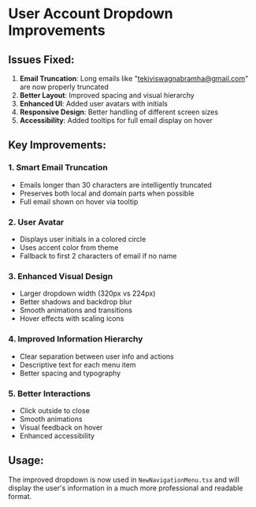 # User Account Dropdown Improvements

## Issues Fixed:
1. **Email Truncation**: Long emails like "tekiviswagnabramha@gmail.com" are now properly truncated
2. **Better Layout**: Improved spacing and visual hierarchy
3. **Enhanced UI**: Added user avatars with initials
4. **Responsive Design**: Better handling of different screen sizes
5. **Accessibility**: Added tooltips for full email display on hover

## Key Improvements:

### 1. Smart Email Truncation
- Emails longer than 30 characters are intelligently truncated
- Preserves both local and domain parts when possible
- Full email shown on hover via tooltip

### 2. User Avatar
- Displays user initials in a colored circle
- Uses accent color from theme
- Fallback to first 2 characters of email if no name

### 3. Enhanced Visual Design
- Larger dropdown width (320px vs 224px)
- Better shadows and backdrop blur
- Smooth animations and transitions
- Hover effects with scaling icons

### 4. Improved Information Hierarchy
- Clear separation between user info and actions
- Descriptive text for each menu item
- Better spacing and typography

### 5. Better Interactions
- Click outside to close
- Smooth animations
- Visual feedback on hover
- Enhanced accessibility

## Usage:
The improved dropdown is now used in `NewNavigationMenu.tsx` and will display the user's information in a much more professional and readable format.